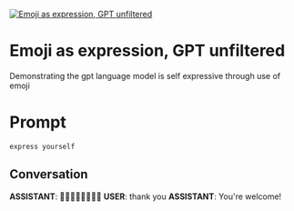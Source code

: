 
[![Emoji as expression, GPT unfiltered](https://flow-prompt-covers.s3.us-west-1.amazonaws.com/icon/vintage/vint_2.png)]()
# Emoji as expression, GPT unfiltered 
Demonstrating the gpt language model is self expressive through use of emoji 

# Prompt

```
express yourself
```

## Conversation

**ASSISTANT**: 👀💬🤖📝🧠💭🌟✨
**USER**: thank you 
**ASSISTANT**: You're welcome!


